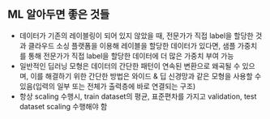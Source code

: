 ## ML 알아두면 좋은 것들
- 데이터가 기존의 레이블링이 되어 있지 않았을 때, 전문가가 직접 label을 할당한 것과 클라우드 소싱 플랫폼을 이용해 레이블을 할당한 데이터가 있다면, 샘플 가중치를 통해 전문가가 직접 label을 할당한 데이터에 더 많은 가중치 부여 가능
- 일반적인 딥러닝 모형은 데이터의 간단한 패턴이 연속된 변환으로 왜곡될 수 있으며, 이를 해결하기 위한 간단한 방법은 와이드 & 딥 신경망과 같은 모형을 사용할 수 있음(입력의 일부 또는 전체가 출력층에 바로 연결되는 구조)
- 항상 scaling 수행시, train dataset의 평균, 표준편차를 가지고 validation, test dataset scaling 수행해야 함